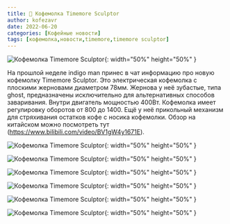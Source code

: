 ```yaml
---
title: 📰 Кофемолка Timemore Sculptor
author: kofezavr
date: 2022-06-20
categories: [Кофейные новости]
tags: [кофемолка,новости,timemore,timemore sculptor]
--- 
```


![Кофемолка Timemore Sculptor](/assets/img/posts/22/06/sculptor01.jpg){: width="50%" height="50%" }

На прошлой неделе indigo man принес в чат информацию про новую кофемолку Timemore Sculptor. 
Это электрическая кофемолка с плоскими жерновами диаметром 78мм. Жернова у неё зубастые, типа ghost, предназначены исключительно для альтернативных способов заваривания. Внутри двигатель мощностью 400Вт. Кофемолка имеет регулировку оборотов от 800 до 1400. Ещё у неё прикольный механизм для стряхивания остатков кофе с носика кофемолки.
Обзор на китайском можно посмотреть тут (https://www.bilibili.com/video/BV1gW4y1671E).

<!--more-->

![Кофемолка Timemore Sculptor](/assets/img/posts/22/06/sculptor02.jpg){: width="50%" height="50%" }

![Кофемолка Timemore Sculptor](/assets/img/posts/22/06/sculptor03.jpg){: width="50%" height="50%" }

![Кофемолка Timemore Sculptor](/assets/img/posts/22/06/sculptor04.jpg){: width="50%" height="50%" }

![Кофемолка Timemore Sculptor](/assets/img/posts/22/06/sculptor05.jpg){: width="50%" height="50%" }

![Кофемолка Timemore Sculptor](/assets/img/posts/22/06/sculptor06.jpg){: width="50%" height="50%" }

![Кофемолка Timemore Sculptor](/assets/img/posts/22/06/sculptor07.jpg){: width="50%" height="50%" }